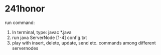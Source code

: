 # 241honor

run command:
1. In terminal, type: javac *.java
2. run java ServerNode [1-4] config.txt 
3. play with insert, delete, update, send etc. commands among different servernodes
